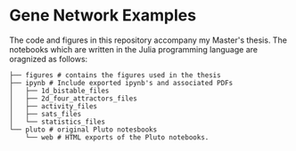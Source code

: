 # Gene Network Examples
The code and figures in this repository accompany
my Master's thesis. The notebooks which are written
in the Julia programming language are oragnized as follows:

```
├── figures # contains the figures used in the thesis
├── ipynb # Include exported ipynb's and associated PDFs
│   ├── 1d_bistable_files
│   ├── 2d_four_attractors_files
│   ├── activity_files
│   ├── sats_files
│   └── statistics_files
└── pluto # original Pluto notesbooks
    └── web # HTML exports of the Pluto notebooks.
```
